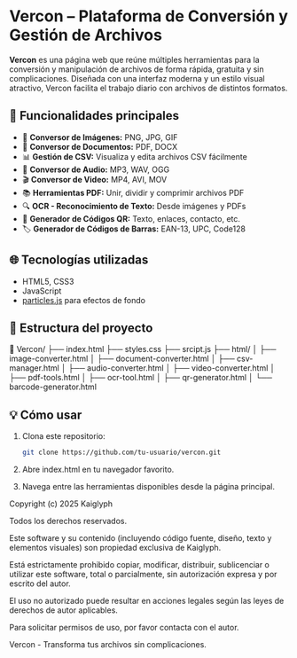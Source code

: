 # Vercon – Plataforma de Conversión y Gestión de Archivos

**Vercon** es una página web que reúne múltiples herramientas para la conversión y manipulación de archivos de forma rápida, gratuita y sin complicaciones. Diseñada con una interfaz moderna y un estilo visual atractivo, Vercon facilita el trabajo diario con archivos de distintos formatos.

## 🚀 Funcionalidades principales

- 🎨 **Conversor de Imágenes:** PNG, JPG, GIF
- 📝 **Conversor de Documentos:** PDF, DOCX
- 📊 **Gestión de CSV:** Visualiza y edita archivos CSV fácilmente
- 🎵 **Conversor de Audio:** MP3, WAV, OGG
- 🎬 **Conversor de Video:** MP4, AVI, MOV
- 📚 **Herramientas PDF:** Unir, dividir y comprimir archivos PDF
- 🔍 **OCR - Reconocimiento de Texto:** Desde imágenes y PDFs
- 🔳 **Generador de Códigos QR:** Texto, enlaces, contacto, etc.
- 🏷️ **Generador de Códigos de Barras:** EAN-13, UPC, Code128

## 🌐 Tecnologías utilizadas

- HTML5, CSS3
- JavaScript
- [particles.js](https://vincentgarreau.com/particles.js/) para efectos de fondo

## 📁 Estructura del proyecto

📁 Vercon/
├── index.html
├── styles.css
├── srcipt.js
├── html/
│ ├── image-converter.html
│ ├── document-converter.html
│ ├── csv-manager.html
│ ├── audio-converter.html
│ ├── video-converter.html
│ ├── pdf-tools.html
│ ├── ocr-tool.html
│ ├── qr-generator.html
│ └── barcode-generator.html



## 💡 Cómo usar

1. Clona este repositorio:
   ```bash
   git clone https://github.com/tu-usuario/vercon.git

2. Abre index.html en tu navegador favorito.

3. Navega entre las herramientas disponibles desde la página principal.


Copyright (c) 2025 Kaiglyph

Todos los derechos reservados.

Este software y su contenido (incluyendo código fuente, diseño, texto y elementos visuales) son propiedad exclusiva de Kaiglyph.

Está estrictamente prohibido copiar, modificar, distribuir, sublicenciar o utilizar este software, total o parcialmente, sin autorización expresa y por escrito del autor.

El uso no autorizado puede resultar en acciones legales según las leyes de derechos de autor aplicables.

Para solicitar permisos de uso, por favor contacta con el autor.

Vercon - Transforma tus archivos sin complicaciones.
